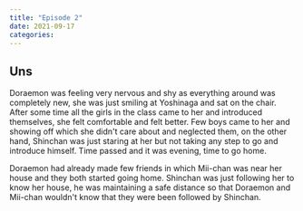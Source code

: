 ```yaml
---
title: "Episode 2"
date: 2021-09-17
categories:
---
```



## Uns

Doraemon was feeling very nervous and shy as everything around was completely new, she was just smiling at Yoshinaga and sat on the chair. After some time all the girls in the class came to her and introduced themselves, she felt comfortable and felt better. Few boys came to her and showing off which she didn't care about and neglected them, on the other hand, Shinchan was just staring at her but not taking any step to go and introduce himself. Time passed and it was evening, time to go home.

Doraemon had already made few friends in which Mii-chan was near her house and they both started going home. Shinchan was just following her to know her house, he was maintaining a safe distance so that Doraemon and Mii-chan wouldn't know that they were been followed by Shinchan.

